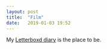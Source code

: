 ```yaml
---
layout: post
title:  "Film"
date:   2019-01-03 19:52
---
```


My [Letterboxd diary](https://letterboxd.com/samhealer/films/diary) is the place to be.